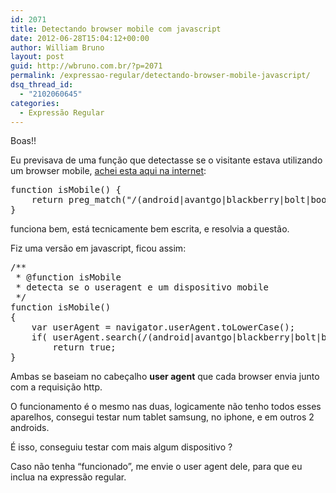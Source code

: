```yaml
---
id: 2071
title: Detectando browser mobile com javascript
date: 2012-06-28T15:04:12+00:00
author: William Bruno
layout: post
guid: http://wbruno.com.br/?p=2071
permalink: /expressao-regular/detectando-browser-mobile-javascript/
dsq_thread_id:
  - "2102060645"
categories:
  - Expressão Regular
---
```

Boas!!

Eu previsava de uma função que detectasse se o visitante estava utilizando um browser mobile, <a href="http://www.justindocanto.com/scripts/detect-a-user-on-a-mobile-browser-or-device" rel="external nofollow">achei esta aqui na internet</a>:

<pre name="code" class="php">function isMobile() {
    return preg_match("/(android|avantgo|blackberry|bolt|boost|cricket|docomo|fone|hiptop|mini|mobi|palm|phone|pie|tablet|up\.browser|up\.link|webos|wos)/i", $_SERVER['HTTP_USER_AGENT']);
}
</pre>

funciona bem, está tecnicamente bem escrita, e resolvia a questão.

Fiz uma versão em javascript, ficou assim:

<pre name="code" class="javascript">/**
 * @function isMobile
 * detecta se o useragent e um dispositivo mobile
 */
function isMobile()
{
	var userAgent = navigator.userAgent.toLowerCase();
	if( userAgent.search(/(android|avantgo|blackberry|bolt|boost|cricket|docomo|fone|hiptop|mini|mobi|palm|phone|pie|tablet|up\.browser|up\.link|webos|wos)/i)!= -1 )
		return true;
}
</pre>

Ambas se baseiam no cabeçalho **user agent** que cada browser envia junto com a requisição http.
  
O funcionamento é o mesmo nas duas, logicamente não tenho todos esses aparelhos, consegui testar num tablet samsung, no iphone, e em outros 2 androids.

É isso, conseguiu testar com mais algum dispositivo ?
  
Caso não tenha &#8220;funcionado&#8221;, me envie o user agent dele, para que eu inclua na expressão regular.